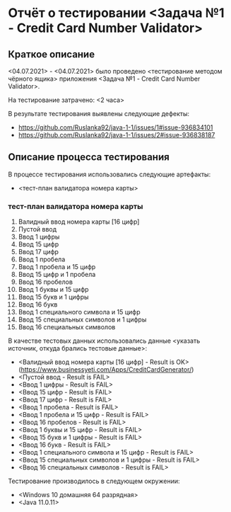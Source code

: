 # Отчёт о тестировании <Задача №1 - Credit Card Number Validator>

## Краткое описание

<04.07.2021> - <04.07.2021> было проведено <тестирование методом чёрного ящика> приложения <Задача №1 - Credit Card Number Validator>.

На тестирование затрачено: <2 часа>

В результате тестирования выявлены следующие дефекты:
* https://github.com/Ruslanka92/java-1-1/issues/1#issue-936834101
* https://github.com/Ruslanka92/java-1-1/issues/2#issue-936838187

## Описание процесса тестирования

В процессе тестирования использовались следующие артефакты:
* <тест-план валидатора номера карты>

### тест-план валидатора номера карты
1. Валидный ввод номера карты [16 цифр]
1. Пустой ввод
1. Ввод 1 цифры
1. Ввод 15 цифр
1. Ввод 17 цифр
1. Ввод 1 пробела
1. Ввод 1 пробела и 15 цифр
1. Ввод 15 цифр и 1 пробела
1. Ввод 16 пробелов
1. Ввод 1 буквы и 15 цифр
1. Ввод 15 букв и 1 цифры
1. Ввод 16 букв
1. Ввод 1 специального символа и 15 цифр
1. Ввод 15 специальных символов и 1 цифры
1. Ввод 16 специальных символов

В качестве тестовых данных использовались данные <указать источник, откуда брались тестовые данные>:
* <Валидный ввод номера карты [16 цифр] - Result is OK>  (https://www.businessyeti.com/Apps/CreditCardGenerator/)
* <Пустой ввод - Result is FAIL>
* <Ввод 1 цифры - Result is FAIL>
* <Ввод 15 цифр - Result is FAIL>
* <Ввод 17 цифр - Result is FAIL>
* <Ввод 1 пробела - Result is FAIL>
* <Ввод 1 пробела и 15 цифр - Result is FAIL>
* <Ввод 16 пробелов - Result is FAIL>
* <Ввод 1 буквы и 15 цифр - Result is FAIL>
* <Ввод 15 букв и 1 цифры - Result is FAIL>
* <Ввод 16 букв - Result is FAIL>
* <Ввод 1 специального символа и 15 цифр - Result is FAIL>
* <Ввод 15 специальных символов и 1 цифры - Result is FAIL>
* <Ввод 16 специальных символов - Result is FAIL>

Тестирование производилось в следующем окружении:
* <Windows 10 домашняя 64 разрядная>
* <Java 11.0.11>